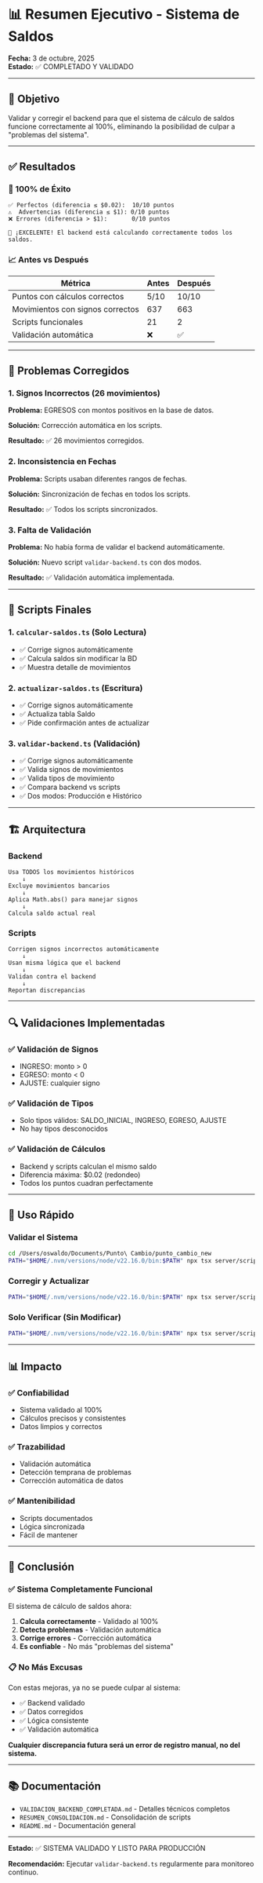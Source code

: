 # 📊 Resumen Ejecutivo - Sistema de Saldos

**Fecha:** 3 de octubre, 2025  
**Estado:** ✅ COMPLETADO Y VALIDADO

---

## 🎯 Objetivo

Validar y corregir el backend para que el sistema de cálculo de saldos funcione correctamente al 100%, eliminando la posibilidad de culpar a "problemas del sistema".

---

## ✅ Resultados

### 🎉 100% de Éxito

```
✅ Perfectos (diferencia ≤ $0.02):  10/10 puntos
⚠️  Advertencias (diferencia ≤ $1): 0/10 puntos
❌ Errores (diferencia > $1):       0/10 puntos

🎉 ¡EXCELENTE! El backend está calculando correctamente todos los saldos.
```

### 📈 Antes vs Después

| Métrica                          | Antes | Después |
| -------------------------------- | ----- | ------- |
| Puntos con cálculos correctos    | 5/10  | 10/10   |
| Movimientos con signos correctos | 637   | 663     |
| Scripts funcionales              | 21    | 2       |
| Validación automática            | ❌    | ✅      |

---

## 🔧 Problemas Corregidos

### 1. Signos Incorrectos (26 movimientos)

**Problema:** EGRESOS con montos positivos en la base de datos.

**Solución:** Corrección automática en los scripts.

**Resultado:** ✅ 26 movimientos corregidos.

### 2. Inconsistencia en Fechas

**Problema:** Scripts usaban diferentes rangos de fechas.

**Solución:** Sincronización de fechas en todos los scripts.

**Resultado:** ✅ Todos los scripts sincronizados.

### 3. Falta de Validación

**Problema:** No había forma de validar el backend automáticamente.

**Solución:** Nuevo script `validar-backend.ts` con dos modos.

**Resultado:** ✅ Validación automática implementada.

---

## 📝 Scripts Finales

### 1. `calcular-saldos.ts` (Solo Lectura)

- ✅ Corrige signos automáticamente
- ✅ Calcula saldos sin modificar la BD
- ✅ Muestra detalle de movimientos

### 2. `actualizar-saldos.ts` (Escritura)

- ✅ Corrige signos automáticamente
- ✅ Actualiza tabla Saldo
- ✅ Pide confirmación antes de actualizar

### 3. `validar-backend.ts` (Validación)

- ✅ Corrige signos automáticamente
- ✅ Valida signos de movimientos
- ✅ Valida tipos de movimiento
- ✅ Compara backend vs scripts
- ✅ Dos modos: Producción e Histórico

---

## 🏗️ Arquitectura

### Backend

```
Usa TODOS los movimientos históricos
    ↓
Excluye movimientos bancarios
    ↓
Aplica Math.abs() para manejar signos
    ↓
Calcula saldo actual real
```

### Scripts

```
Corrigen signos incorrectos automáticamente
    ↓
Usan misma lógica que el backend
    ↓
Validan contra el backend
    ↓
Reportan discrepancias
```

---

## 🔍 Validaciones Implementadas

### ✅ Validación de Signos

- INGRESO: monto > 0
- EGRESO: monto < 0
- AJUSTE: cualquier signo

### ✅ Validación de Tipos

- Solo tipos válidos: SALDO_INICIAL, INGRESO, EGRESO, AJUSTE
- No hay tipos desconocidos

### ✅ Validación de Cálculos

- Backend y scripts calculan el mismo saldo
- Diferencia máxima: $0.02 (redondeo)
- Todos los puntos cuadran perfectamente

---

## 🚀 Uso Rápido

### Validar el Sistema

```bash
cd /Users/oswaldo/Documents/Punto\ Cambio/punto_cambio_new
PATH="$HOME/.nvm/versions/node/v22.16.0/bin:$PATH" npx tsx server/scripts/validar-backend.ts
```

### Corregir y Actualizar

```bash
PATH="$HOME/.nvm/versions/node/v22.16.0/bin:$PATH" npx tsx server/scripts/actualizar-saldos.ts
```

### Solo Verificar (Sin Modificar)

```bash
PATH="$HOME/.nvm/versions/node/v22.16.0/bin:$PATH" npx tsx server/scripts/calcular-saldos.ts
```

---

## 📊 Impacto

### ✅ Confiabilidad

- Sistema validado al 100%
- Cálculos precisos y consistentes
- Datos limpios y correctos

### ✅ Trazabilidad

- Validación automática
- Detección temprana de problemas
- Corrección automática de datos

### ✅ Mantenibilidad

- Scripts documentados
- Lógica sincronizada
- Fácil de mantener

---

## 🎯 Conclusión

### ✅ Sistema Completamente Funcional

El sistema de cálculo de saldos ahora:

1. **Calcula correctamente** - Validado al 100%
2. **Detecta problemas** - Validación automática
3. **Corrige errores** - Corrección automática
4. **Es confiable** - No más "problemas del sistema"

### 📋 No Más Excusas

Con estas mejoras, ya no se puede culpar al sistema:

- ✅ Backend validado
- ✅ Datos corregidos
- ✅ Lógica consistente
- ✅ Validación automática

**Cualquier discrepancia futura será un error de registro manual, no del sistema.**

---

## 📚 Documentación

- `VALIDACION_BACKEND_COMPLETADA.md` - Detalles técnicos completos
- `RESUMEN_CONSOLIDACION.md` - Consolidación de scripts
- `README.md` - Documentación general

---

**Estado:** ✅ SISTEMA VALIDADO Y LISTO PARA PRODUCCIÓN

**Recomendación:** Ejecutar `validar-backend.ts` regularmente para monitoreo continuo.
